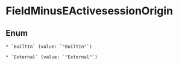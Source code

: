 
# FieldMinusEActivesessionOrigin

## Enum


    * `BuiltIn` (value: `"BuiltIn"`)

    * `External` (value: `"External"`)



